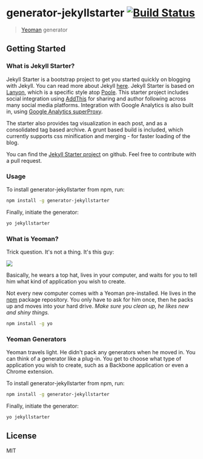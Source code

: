 # generator-jekyllstarter [![Build Status](https://secure.travis-ci.org/msanand/generator-jekyllstarter.png?branch=master)](https://travis-ci.org/msanand/generator-jekyllstarter)

> [Yeoman](http://yeoman.io) generator


## Getting Started

### What is Jekyll Starter?

Jekyll Starter is a bootstrap project to get you started quickly on blogging with Jekyll. You can read more about Jekyll [here](http://jekyllrb.com/). Jekyll Starter is based on [Lanyon](https://github.com/poole/lanyon), which is a specific style atop [Poole](https://github.com/poole/poole). This starter project includes social integration using [AddThis](https://www.addthis.com) for sharing and author following across many social media platforms. Integration with Google Analytics is also built in, using [Google Analytics superProxy](https://developers.google.com/analytics/solutions/google-analytics-super-proxy).

The starter also provides tag visualization in each post, and as a consolidated tag based archive. A grunt based build is included, which currently supports css minification and merging - for faster loading of the blog.

You can find the [Jekyll Starter project](https://github.com/msanand/jekyllstarter) on github. Feel free to contribute with a pull request.

### Usage

To install generator-jekyllstarter from npm, run:

```bash
npm install -g generator-jekyllstarter
```

Finally, initiate the generator:

```bash
yo jekyllstarter
```

### What is Yeoman?

Trick question. It's not a thing. It's this guy:

![](http://i.imgur.com/JHaAlBJ.png)

Basically, he wears a top hat, lives in your computer, and waits for you to tell him what kind of application you wish to create.

Not every new computer comes with a Yeoman pre-installed. He lives in the [npm](https://npmjs.org) package repository. You only have to ask for him once, then he packs up and moves into your hard drive. *Make sure you clean up, he likes new and shiny things.*

```bash
npm install -g yo
```

### Yeoman Generators

Yeoman travels light. He didn't pack any generators when he moved in. You can think of a generator like a plug-in. You get to choose what type of application you wish to create, such as a Backbone application or even a Chrome extension.

To install generator-jekyllstarter from npm, run:

```bash
npm install -g generator-jekyllstarter
```

Finally, initiate the generator:

```bash
yo jekyllstarter
```

## License

MIT
